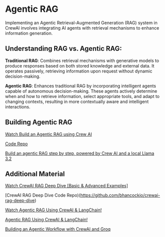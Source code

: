# Agentic RAG

Implementing an Agentic Retrieval-Augmented Generation (RAG) system in CrewAI involves integrating AI agents with retrieval mechanisms to enhance information generation.

## Understanding RAG vs. Agentic RAG:

**Traditional RAG**: Combines retrieval mechanisms with generative models to produce responses based on both stored knowledge and external data. It operates passively, retrieving information upon request without dynamic decision-making.

**Agentic RAG**: Enhances traditional RAG by incorporating intelligent agents capable of autonomous decision-making. These agents actively determine when and how to retrieve information, select appropriate tools, and adapt to changing contexts, resulting in more contextually aware and intelligent interactions. 

## Building Agentic RAG

[Watch Build an Agentic RAG using Crew AI](https://www.youtube.com/watch?v=GtyiAd55XN0)

[Code Repo](https://github.com/AIAnytime/Agentic-RAG-using-Crew-AI)

[Build an agentic RAG step by step, powered by Crew AI and a local Llama 3.2](https://www.youtube.com/watch?v=O4yBW_GTRk0)



## Additional Material 

[Watch CrewAI RAG Deep Dive [Basic & Advanced Examples]](https://www.youtube.com/watch?v=7GhWXODugWM)

[CrewAI RAG Deep Dive Code Repo)(https://github.com/bhancockio/crewai-rag-deep-dive)

[Watch Agentic RAG Using CrewAI & LangChain!](https://www.youtube.com/watch?v=tioFxI_WTkk)

[Agentic RAG Using CrewAI & LangChain!](https://www.linkedin.com/pulse/agentic-rag-using-crewai-langchain-pavan-belagatti-ewwsc/)

[Building an Agentic Workflow with CrewAI and Groq](https://www.analyticsvidhya.com/blog/2024/06/agentic-workflow-with-crewai-and-groq/)

